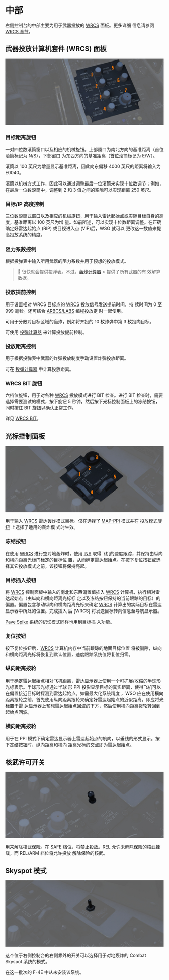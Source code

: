 # 中部

右侧控制台的中部主要为用于武器投放的 [WRCS](../../../systems/weapon_systems/wrcs.md) 面板。更多详细
信息请参阅 [WRCS 章节](../../../systems/weapon_systems/wrcs.md)。

## 武器投放计算机套件 (WRCS) 面板

![wso_weapon_release_computer_set_panel](../../../img/wso_wrcs_panel.jpg)

### 目标距离旋钮

一对四位数滚筒窗口以及相应的机械旋钮。上部窗口为南北方向的基准距离（首位滚筒标记为 N/S），下部窗口
为东西方向的基准距离（首位滚筒标记为 E/W）。

滚筒以 100 英尺为增量显示基准距离，因此向东偏移 4000 英尺的距离将输入为 E0040。

滚筒以机械方式工作，因此可以通过调整最后一位滚筒来实现十位数调节；例如，在最后一位数滚筒中，调整到
2 和 3 值之间的空隙可以实现距离 250 英尺。

### 目标/IP 高度控制

三位数滚筒式窗口以及相应的机械旋钮，用于输入雷达起始点或实际目标自身的高度，基准距离以 100 英尺为增
量。如前所述，可以实现十位数距离调整。在正确确定好雷达起始点 (RIP) 或目视进入点 (VIP)后，WSO 就可以
更改这一数值来提高投放系统的精度。

### 阻力系数控制

根据投弹表中输入所用武器的阻力系数并用于预想的投放模式。

> 🚧 很快就会提供投弹表。不过，[轰炸计算器](../../../dcs/bombing_computer.md) > 提供了所有武器的有
> 效解算数据。

### 投放提前控制

用于设置相对 WRCS 目标点的 [WRCS](../../../systems/weapon_systems/wrcs.md) 投放信号发送提前时间，持
续时间为 0 至 999 毫秒。还可结合 [ARBCS/LABS](../../../systems/weapon_systems/arbcs.md) 编程投放定
时一起使用。

可用于分散对目标区域的轰炸，例如将齐投的 10 枚炸弹中第 3 枚投向目标。

可使用 [投弹计算器](../../../dcs/bombing_computer.md) 来计算投放提前控制。

### 投放距离控制

用于根据投弹表中武器的炸弹投放制度手动设置炸弹投放距离。

可在 [投弹计算器](../../../dcs/bombing_computer.md) 中计算投放距离。

### WRCS BIT 旋钮

六档位旋钮，用于对各种 [WRCS](../../../systems/weapon_systems/wrcs.md) 投放模式进行 BIT 检查。进行
BIT 检查时，需要选择需要测试的模式，按下旋钮 5 秒钟，然后按下光标控制面板上的冻结按钮，同时按住 BIT
旋钮以确认正常工作。

详见 [WRCS BIT](../../../procedures/bit_tests/wrcs.md)。

## 光标控制面板

![wso_cursor_control_panel](../../../img/wso_cursor_control_panel.jpg)

用于输入 [WRCS](../../../systems/weapon_systems/wrcs.md) 雷达轰炸模式目标。仅在选择了
[MAP-PPI](../../../systems/radar/operation.md#map-mode-ppi) 模式并在
[投放模式旋钮](../../../cockpit/pilot/weapon_management.md#delivery-mode-knob) 上选择了适用的轰炸模
式时生效。

### 冻结按钮

在使用 [WRCS](../../../systems/weapon_systems/wrcs.md) 进行空对地轰炸时，使用
[INS](../../../systems/nav_com/ins.md) 取得飞机的速度跟踪，并保持由纵向和横向距离光标门标定的目标位
置，从而确定雷达起始点。在按下复位按钮或选择其它投放模式之前，该按钮将保持亮起。

### 目标插入按钮

将 [WRCS](../../../systems/weapon_systems/wrcs.md) 控制面板中输入的南北和东西偏置值插入
[WRCS](../../../systems/weapon_systems/wrcs.md) 计算机，执行相对雷达起始点（由纵向和横向距离光标标
定以及冻结按钮保持的当前跟踪的目标）的偏置。偏置包含移动纵向和横向距离光标来确定
[WRCS](../../../systems/weapon_systems/wrcs.md) 计算出的实际目标在雷达显示器中所处的位置。完成插入
后 [WRCS] 将发送目标转向信息至导航显示器。

[Pave Spike](../../../systems/weapon_systems/pave_spike/overview.md) 系统的记忆模式同样也用到目标插
入功能。

### 复位按钮

按下复位按钮后，[WRCS](../../../systems/weapon_systems/wrcs.md) 计算机内存中当前跟踪的地面目标位置
将被删除，纵向和横向距离光标将恢复到默认位置，速度跟踪系统值将复位归零。

### 纵向距离拨轮

用于确定雷达起始点相对飞机距离，雷达显示器上使用一个可扩展/收缩的半球形光标表示。半球形光标通过半球
形 PPI 投影显示目标的真实距离，使得飞机可以在偏置接近目标时探测到雷达起始点。如需最大化系统精度
，WSO 应在使用横向距离拨轮之前，首先使用纵向距离拨轮来确定好雷达起始点的近似距离，即应将光标置于雷
达显示器上预想雷达起始点回波的下方，然后使用横向距离拨轮转回到起始点回波。

### 横向距离拨轮

用于在 PPI 模式下确定雷达显示器上雷达起始点的航向，以垂线的形式显示。按下冻结按钮时，纵向距离和横向
距离光标的交点即为雷达起始点。

## 核武许可开关

![wso_nuclear_stores_consent_switch](../../../img/wso_nuclear_consent_switch.jpg)

用来解除核武保险。在 SAFE 档位，将禁止投放。REL 允许未解除保险的核武挂载，而 REL/ARM 档位将允许投放
解除保险的核武。

## Skyspot 模式

![Skyspot Mode](../../../img/wso_skyspot_switch.jpg)

这个位于右侧控制台的右侧靠外的开关可以选择用于对地轰炸的 Combat Skyspot 系统的模式。

在这一批次的 F-4E 中从未安装该系统。
